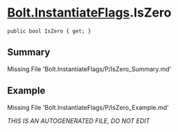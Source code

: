 # [Bolt.InstantiateFlags](Types/Bolt.InstantiateFlags.md).IsZero
`public bool IsZero { get; }`
## Summary
Missing File 'Bolt.InstantiateFlags/P/IsZero_Summary.md'
## Example
Missing File 'Bolt.InstantiateFlags/P/IsZero_Example.md'

*THIS IS AN AUTOGENERATED FILE, DO NOT EDIT*
